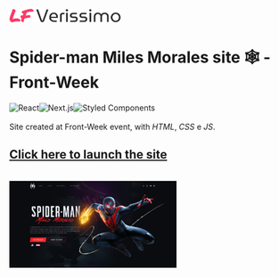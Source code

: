 [<img src="https://github.com/luizfverissimo/luizfverissimo/blob/master/lf_verissimo_logo_light.png?raw=true" alt="lf verissimo logo" width="200"/>](https://lfverissimo.com)

# Spider-man Miles Morales site 🕸  - Front-Week
<img align="center" alt="React" src="https://img.shields.io/badge/-HTML-2E2D2E?style=flat-square&labelColor=FD3A69&logo=html5&logoColor=white" /><img align="center" alt="Next.js" src="https://img.shields.io/badge/-CSS-2E2D2E?style=flat-square&labelColor=FD3A69&logo=css3&logoColor=white" /><img align="center" alt="Styled Components" src="https://img.shields.io/badge/-JavaScript-2E2D2E?style=flat-square&labelColor=FD3A69&logo=javascript&logoColor=white" /></br></br>
Site created at Front-Week event, with *HTML*, *CSS* e *JS*.
</br>
## [Click here to launch the site](https://luizfverissimo.github.io/front-week-spiderman/)
</br>

<img src="/images/1.png" alt="1" width="300"/>
